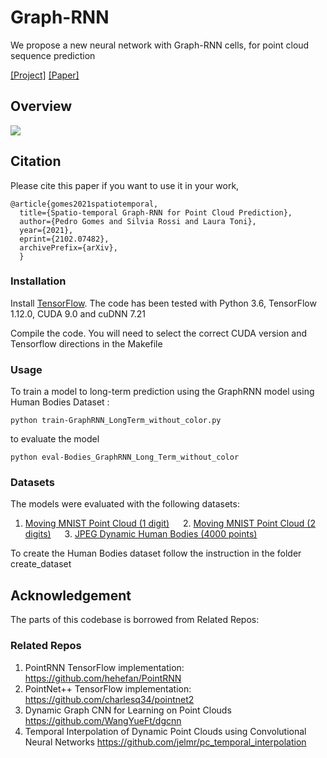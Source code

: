 # Graph-RNN
We propose a new neural network with Graph-RNN cells, for point cloud sequence prediction


[[Project]](https://github.com/pedro-dm-gomes/Graph-RNN) [[Paper]](https://arxiv.org/abs/2102.07482)     


## Overview
<img src="https://github.com/pedro-dm-gomes/Graph-RNN/blob/main/full_scheme.png" scale="0.2">

## Citation
Please cite this paper if you want to use it in your work,

	@article{gomes2021spatiotemporal,
	  title={Spatio-temporal Graph-RNN for Point Cloud Prediction},
	  author={Pedro Gomes and Silvia Rossi and Laura Toni},
	  year={2021},
	  eprint={2102.07482},
	  archivePrefix={arXiv},
	  }
### Installation

Install <a href="https://www.tensorflow.org/get_started/os_setup" target="_blank">TensorFlow</a>. The code has been tested with Python 3.6, TensorFlow 1.12.0, CUDA 9.0 and cuDNN 7.21

Compile the code. You will need to select the correct CUDA version and Tensorflow directions in the Makefile

### Usage
To train a model to long-term prediction using the GraphRNN model using Human Bodies Dataset :

    python train-GraphRNN_LongTerm_without_color.py

to evaluate the model
	
    python eval-Bodies_GraphRNN_Long_Term_without_color

### Datasets
The models were evaluated with the following datasets:
1. [Moving MNIST Point Cloud (1 digit)](https://drive.google.com/open?id=17RpNwMLDcR5fLr0DJkRxmC5WgFn3RwK_) &emsp; 2. [Moving MNIST Point Cloud (2 digits)](https://drive.google.com/open?id=11EkVsE5fmgU5D5GsOATQ6XN17gmn7IvF) &emsp; 3. [JPEG Dynamic Human Bodies (4000 points)](https://drive.google.com/file/d/1hbB1EPKq3UVlXUL5m81M1E6_s5lWmoB-/view)

To create the Human Bodies dataset follow the instruction in the folder create_dataset

## Acknowledgement
The parts of this codebase is borrowed from Related Repos:

### Related Repos
1. PointRNN TensorFlow implementation: https://github.com/hehefan/PointRNN
2. PointNet++ TensorFlow implementation: https://github.com/charlesq34/pointnet2
3. Dynamic Graph CNN for Learning on Point Clouds https://github.com/WangYueFt/dgcnn
4. Temporal Interpolation of Dynamic Point Clouds using Convolutional Neural Networks https://github.com/jelmr/pc_temporal_interpolation

